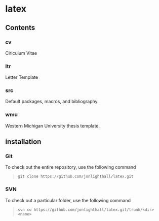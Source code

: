 # latex
## Contents
### cv
Ciriculum Vitae
### ltr
Letter Template
### src
Default packages, macros, and bibliography.
### wmu
Western Michigan University thesis template.
## installation
### Git
To check out the entire repository, use the following command
>`git clone https://github.com/jonlighthall/latex.git`

### SVN
To check out a particular folder, use the following command
>`svn co https://github.com/jonlighthall/latex.git/trunk/<dir> <name>`
